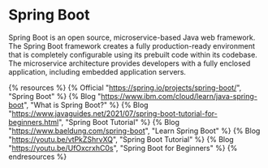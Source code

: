 # Spring Boot

Spring Boot is an open source, microservice-based Java web framework. The Spring Boot framework creates a fully production-ready environment that is completely configurable using its prebuilt code within its codebase. The microservice architecture provides developers with a fully enclosed application, including embedded application servers.

{% resources %}
  {% Official "https://spring.io/projects/spring-boot/", "Spring Boot" %}
  {% Blog "https://www.ibm.com/cloud/learn/java-spring-boot", "What is Spring Boot?" %}
  {% Blog "https://www.javaguides.net/2021/07/spring-boot-tutorial-for-beginners.html", "Spring Boot Tutorial" %}
  {% Blog "https://www.baeldung.com/spring-boot", "Learn Spring Boot" %}
  {% Blog "https://youtu.be/vtPkZShrvXQ", "Spring Boot Tutorial" %}
  {% Blog "https://youtu.be/UfOxcrxhC0s", "Spring Boot for Beginners" %}
{% endresources %}
